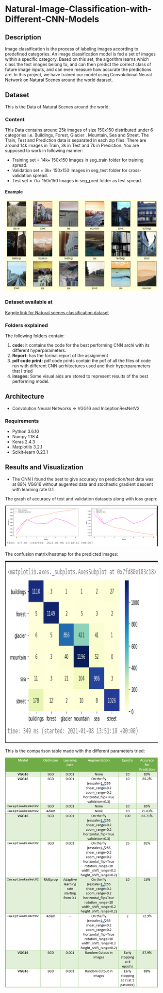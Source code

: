 # Natural-Image-Classification-with-Different-CNN-Models

## Description
Image classification is the process of labeling images according to predefined categories. An image classification model is fed a set of 
images within a specific category. Based on this set, the algorithm learns which class the test images belong to, and can then predict the
correct class of future image inputs, and can even measure how accurate the predictions are. In this project, we have trained our model 
using Convolutional Neural Network on Natural Scenes around the world dataset.

## Dataset
This is the Data of Natural Scenes around the world.

### Content
This Data contains around 25k images of size 150x150 distributed under 6 categories
i.e. Buildings, Forest, Glacier , Mountain, Sea and Street.
The Train, Test and Prediction data is separated in each zip files. There are around 14k images in
Train, 3k in Test and 7k in Prediction.
You are supposed to work in following manner:
* Training set = 14k+ 150x150 Images in seg_train folder for training spread.
* Validation set = 3k+ 150x150 Images in seg_test folder for cross-validation spread.
* Test set = 7k+ 150x150 Images in seg_pred folder as test spread.
#### Example
<img src="https://github.com/A-Janj/Natural-Image-Classification-with-Different-CNN-Models/blob/main/Images/train%20images%20WA.PNG" width="800" height="300">

### Dataset available at
<a href="https://www.kaggle.com/puneet6060/intel-image-classification/version/2">Kaggle link for Natural scenes classification dataset</a>

### Folders explained
The following folders contain:
1. **code:** it contains the code for the best performing CNN archi with its different hyperparameters.
2. **Report:** has the formal report of the assignment
3. **pdf code print:** pdf code prints contain the pdf of all the files of code run with different CNN acrhitectures used and their hyperparameters that I tried
4. **images:** Some visual aids are stored to represent results of the best performing model.


## Architecture
* Convolution Neural Networks => VGG16 and InceptionResNetV2

### Requirements
* Python 3.6.10  
* Numpy 1.18.4   
* Keras 2.4.3
* Matplotlib 3.2.1
* Scikit-learn 0.23.1


## Results and Visualization
* The CNN I found the best to give accuracy on prediction/test data was at 89% VGG16 without augented data and stochastic gradient descent with learning rate 0.1.

The graph of accuracy of test and validation datasets along with loss graph:

<img src="https://github.com/A-Janj/Natural-Image-Classification-with-Different-CNN-Models/blob/main/Images/both%20accuracy%20loss.PNG">

The confusion matrix/heatmap for the predicted images:

<img src="https://github.com/A-Janj/Natural-Image-Classification-with-Different-CNN-Models/blob/main/Images/heatmap.PNG" width="800" height="600">

This is the comparison table made with the different parameters tried:

<img src="https://github.com/A-Janj/Natural-Image-Classification-with-Different-CNN-Models/blob/main/Images/Comparison%20Table.png">
       
